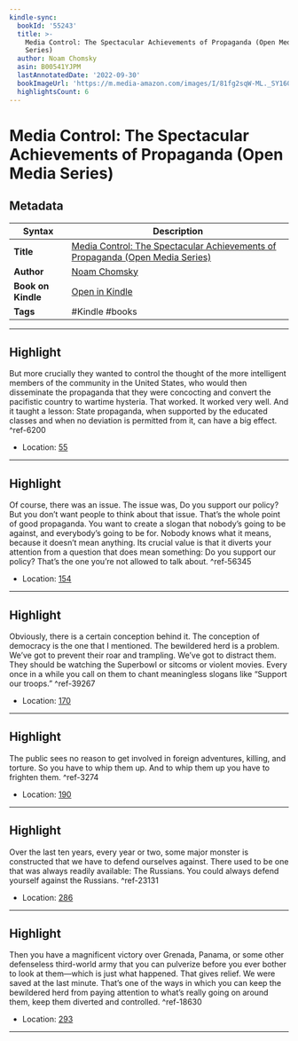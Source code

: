 ```yaml
---
kindle-sync:
  bookId: '55243'
  title: >-
    Media Control: The Spectacular Achievements of Propaganda (Open Media
    Series)
  author: Noam Chomsky
  asin: B00541YJPM
  lastAnnotatedDate: '2022-09-30'
  bookImageUrl: 'https://m.media-amazon.com/images/I/81fg2sqW-ML._SY160.jpg'
  highlightsCount: 6
---
```

# Media Control: The Spectacular Achievements of Propaganda (Open Media Series)

## Metadata

| Syntax | Description |
| ---------- | ---------- |
| **Title** | [Media Control: The Spectacular Achievements of Propaganda (Open Media Series)](https://www.amazon.com/dp/B00541YJPM) |
| **Author** | [Noam Chomsky](https://www.amazon.comundefined) |
| **Book on Kindle** | <a href="kindle://book?action=open&asin=B00541YJPM" target="_blank">Open in Kindle</a> |
| **Tags** | #Kindle #books |

---

## Highlight

But more crucially they wanted to control the thought of the more intelligent members of the community in the United States, who would then disseminate the propaganda that they were concocting and convert the pacifistic country to wartime hysteria. That worked. It worked very well. And it taught a lesson: State propaganda, when supported by the educated classes and when no deviation is permitted from it, can have a big effect. ^ref-6200
- Location: [55](kindle://book?action=open&asin=B00541YJPM&location=55)

---
## Highlight

Of course, there was an issue. The issue was, Do you support our policy? But you don’t want people to think about that issue. That’s the whole point of good propaganda. You want to create a slogan that nobody’s going to be against, and everybody’s going to be for. Nobody knows what it means, because it doesn’t mean anything. Its crucial value is that it diverts your attention from a question that does mean something: Do you support our policy? That’s the one you’re not allowed to talk about. ^ref-56345
- Location: [154](kindle://book?action=open&asin=B00541YJPM&location=154)

---
## Highlight

Obviously, there is a certain conception behind it. The conception of democracy is the one that I mentioned. The bewildered herd is a problem. We’ve got to prevent their roar and trampling. We’ve got to distract them. They should be watching the Superbowl or sitcoms or violent movies. Every once in a while you call on them to chant meaningless slogans like “Support our troops.” ^ref-39267
- Location: [170](kindle://book?action=open&asin=B00541YJPM&location=170)

---
## Highlight

The public sees no reason to get involved in foreign adventures, killing, and torture. So you have to whip them up. And to whip them up you have to frighten them. ^ref-3274
- Location: [190](kindle://book?action=open&asin=B00541YJPM&location=190)

---
## Highlight

Over the last ten years, every year or two, some major monster is constructed that we have to defend ourselves against. There used to be one that was always readily available: The Russians. You could always defend yourself against the Russians. ^ref-23131
- Location: [286](kindle://book?action=open&asin=B00541YJPM&location=286)

---
## Highlight

Then you have a magnificent victory over Grenada, Panama, or some other defenseless third-world army that you can pulverize before you ever bother to look at them—which is just what happened. That gives relief. We were saved at the last minute. That’s one of the ways in which you can keep the bewildered herd from paying attention to what’s really going on around them, keep them diverted and controlled. ^ref-18630
- Location: [293](kindle://book?action=open&asin=B00541YJPM&location=293)

---
